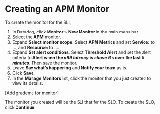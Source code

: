 # Creating an APM Monitor

To create the monitor for the SLI, 

1. In Datadog, click **Monitor** > **New Monitor** in the main menu bar.
2. Select the **APM** monitor.
3. Expand **Select monitor scope**. Select **APM Metrics** and set **Service:** to ..., and **Resource:** to ....
4. Expand **Set alert conditions**. Select **Threshold Alert** and set the alert criteria to **Alert when the *p99 latency* is *above* *6 s* over the last *5 minutes***. Then save the monitor.  
5. Leave **Say what’s happening** and **Notify your team** as is. 
6. Click **Save**. 
7. In the **Manage Monitors** list, click the monitor that you just created to view its details.

[Add grademe for monitor]

The monitor you created will be the SLI that for the SLO. To create the SLO, click **Continue**.